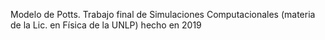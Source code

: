 Modelo de Potts. Trabajo final de Simulaciones Computacionales (materia de la Lic. en Física de la UNLP) hecho en 2019
